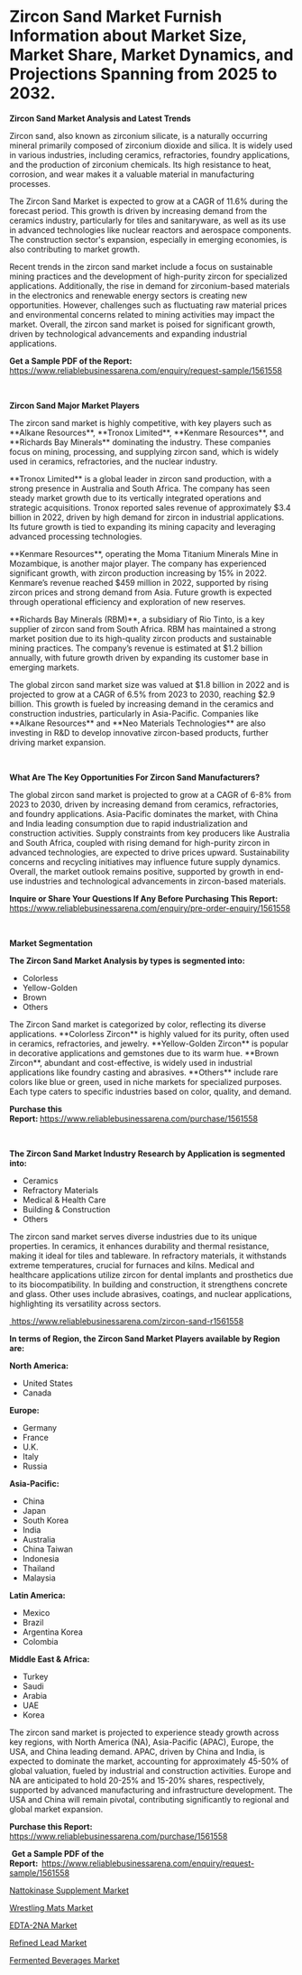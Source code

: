<p><h1>Zircon Sand Market Furnish Information about Market Size, Market Share, Market Dynamics, and Projections Spanning from 2025 to 2032.</h1></p><p><strong>Zircon Sand Market Analysis and Latest Trends</strong></p>
<p><p>Zircon sand, also known as zirconium silicate, is a naturally occurring mineral primarily composed of zirconium dioxide and silica. It is widely used in various industries, including ceramics, refractories, foundry applications, and the production of zirconium chemicals. Its high resistance to heat, corrosion, and wear makes it a valuable material in manufacturing processes.</p><p>The Zircon Sand Market is expected to grow at a CAGR of 11.6% during the forecast period. This growth is driven by increasing demand from the ceramics industry, particularly for tiles and sanitaryware, as well as its use in advanced technologies like nuclear reactors and aerospace components. The construction sector's expansion, especially in emerging economies, is also contributing to market growth.</p><p>Recent trends in the zircon sand market include a focus on sustainable mining practices and the development of high-purity zircon for specialized applications. Additionally, the rise in demand for zirconium-based materials in the electronics and renewable energy sectors is creating new opportunities. However, challenges such as fluctuating raw material prices and environmental concerns related to mining activities may impact the market. Overall, the zircon sand market is poised for significant growth, driven by technological advancements and expanding industrial applications.</p></p>
<p><strong>Get a Sample PDF of the Report:&nbsp;</strong> <a href="https://www.reliablebusinessarena.com/enquiry/request-sample/1561558?utm_campaign=2039&utm_medium=2&utm_source=Github&utm_content=ia&utm_term=25012025&utm_id=zircon-sand">https://www.reliablebusinessarena.com/enquiry/request-sample/1561558</a></p>
<p>&nbsp;</p>
<p><strong>Zircon Sand Major Market Players</strong></p>
<p><p>The zircon sand market is highly competitive, with key players such as **Alkane Resources**, **Tronox Limited**, **Kenmare Resources**, and **Richards Bay Minerals** dominating the industry. These companies focus on mining, processing, and supplying zircon sand, which is widely used in ceramics, refractories, and the nuclear industry.</p><p>**Tronox Limited** is a global leader in zircon sand production, with a strong presence in Australia and South Africa. The company has seen steady market growth due to its vertically integrated operations and strategic acquisitions. Tronox reported sales revenue of approximately $3.4 billion in 2022, driven by high demand for zircon in industrial applications. Its future growth is tied to expanding its mining capacity and leveraging advanced processing technologies.</p><p>**Kenmare Resources**, operating the Moma Titanium Minerals Mine in Mozambique, is another major player. The company has experienced significant growth, with zircon production increasing by 15% in 2022. Kenmare’s revenue reached $459 million in 2022, supported by rising zircon prices and strong demand from Asia. Future growth is expected through operational efficiency and exploration of new reserves.</p><p>**Richards Bay Minerals (RBM)**, a subsidiary of Rio Tinto, is a key supplier of zircon sand from South Africa. RBM has maintained a strong market position due to its high-quality zircon products and sustainable mining practices. The company’s revenue is estimated at $1.2 billion annually, with future growth driven by expanding its customer base in emerging markets.</p><p>The global zircon sand market size was valued at $1.8 billion in 2022 and is projected to grow at a CAGR of 6.5% from 2023 to 2030, reaching $2.9 billion. This growth is fueled by increasing demand in the ceramics and construction industries, particularly in Asia-Pacific. Companies like **Alkane Resources** and **Neo Materials Technologies** are also investing in R&D to develop innovative zircon-based products, further driving market expansion.</p></p>
<p>&nbsp;</p>
<p><strong>What Are The Key Opportunities For Zircon Sand Manufacturers?</strong></p>
<p><p>The global zircon sand market is projected to grow at a CAGR of 6-8% from 2023 to 2030, driven by increasing demand from ceramics, refractories, and foundry applications. Asia-Pacific dominates the market, with China and India leading consumption due to rapid industrialization and construction activities. Supply constraints from key producers like Australia and South Africa, coupled with rising demand for high-purity zircon in advanced technologies, are expected to drive prices upward. Sustainability concerns and recycling initiatives may influence future supply dynamics. Overall, the market outlook remains positive, supported by growth in end-use industries and technological advancements in zircon-based materials.</p></p>
<p><strong>Inquire or Share Your Questions If Any Before Purchasing This Report:</strong> <a href="https://www.reliablebusinessarena.com/enquiry/pre-order-enquiry/1561558?utm_campaign=2039&utm_medium=2&utm_source=Github&utm_content=ia&utm_term=25012025&utm_id=zircon-sand">https://www.reliablebusinessarena.com/enquiry/pre-order-enquiry/1561558</a></p>
<p>&nbsp;</p>
<p><strong>Market Segmentation</strong></p>
<p><strong>The Zircon Sand Market Analysis by types is segmented into:</strong></p>
<p><ul><li>Colorless</li><li>Yellow-Golden</li><li>Brown</li><li>Others</li></ul></p>
<p><p>The Zircon Sand market is categorized by color, reflecting its diverse applications. **Colorless Zircon** is highly valued for its purity, often used in ceramics, refractories, and jewelry. **Yellow-Golden Zircon** is popular in decorative applications and gemstones due to its warm hue. **Brown Zircon**, abundant and cost-effective, is widely used in industrial applications like foundry casting and abrasives. **Others** include rare colors like blue or green, used in niche markets for specialized purposes. Each type caters to specific industries based on color, quality, and demand.</p></p>
<p><strong>Purchase this Report:&nbsp;</strong><a href="https://www.reliablebusinessarena.com/purchase/1561558?utm_campaign=2039&utm_medium=2&utm_source=Github&utm_content=ia&utm_term=25012025&utm_id=zircon-sand">https://www.reliablebusinessarena.com/purchase/1561558</a></p>
<p>&nbsp;</p>
<p><strong>The Zircon Sand Market Industry Research by Application is segmented into:</strong></p>
<p><ul><li>Ceramics</li><li>Refractory Materials</li><li>Medical & Health Care</li><li>Building & Construction</li><li>Others</li></ul></p>
<p><p>The zircon sand market serves diverse industries due to its unique properties. In ceramics, it enhances durability and thermal resistance, making it ideal for tiles and tableware. In refractory materials, it withstands extreme temperatures, crucial for furnaces and kilns. Medical and healthcare applications utilize zircon for dental implants and prosthetics due to its biocompatibility. In building and construction, it strengthens concrete and glass. Other uses include abrasives, coatings, and nuclear applications, highlighting its versatility across sectors.</p></p>
<p><a href="https://www.reliablebusinessarena.com/zircon-sand-r1561558?utm_campaign=2039&utm_medium=2&utm_source=Github&utm_content=ia&utm_term=25012025&utm_id=zircon-sand">&nbsp;https://www.reliablebusinessarena.com/zircon-sand-r1561558</a></p>
<p><strong>In terms of Region, the Zircon Sand Market Players available by Region are:</strong></p>
<p>
    <p> <strong> North America: </strong>
        <ul>
            <li>United States</li>
            <li>Canada</li>
        </ul>
        </p> 
    <p> <strong> Europe: </strong>
        <ul>
            <li>Germany</li>
            <li>France</li>
            <li>U.K.</li>
            <li>Italy</li>
            <li>Russia</li>
        </ul>
        </p> 
    <p> <strong> Asia-Pacific: </strong>
        <ul>
            <li>China</li>
            <li>Japan</li>
            <li>South Korea</li>
            <li>India</li>
            <li>Australia</li>
            <li>China Taiwan</li>
            <li>Indonesia</li>
            <li>Thailand</li>
            <li>Malaysia</li>
        </ul>
        </p> 
    <p> <strong> Latin America: </strong>
        <ul>
            <li>Mexico</li>
            <li>Brazil</li>
            <li>Argentina Korea</li>
            <li>Colombia</li>
        </ul>
        </p> 
    <p> <strong> Middle East & Africa: </strong>
        <ul>
            <li>Turkey</li>
            <li>Saudi</li>
            <li>Arabia</li>
            <li>UAE</li>
            <li>Korea</li>
        </ul>
    </p>
    </p>
<p><p>The zircon sand market is projected to experience steady growth across key regions, with North America (NA), Asia-Pacific (APAC), Europe, the USA, and China leading demand. APAC, driven by China and India, is expected to dominate the market, accounting for approximately 45-50% of global valuation, fueled by industrial and construction activities. Europe and NA are anticipated to hold 20-25% and 15-20% shares, respectively, supported by advanced manufacturing and infrastructure development. The USA and China will remain pivotal, contributing significantly to regional and global market expansion.</p></p>
<p><strong>Purchase this Report: </strong><a href="https://www.reliablebusinessarena.com/purchase/1561558?utm_campaign=2039&utm_medium=2&utm_source=Github&utm_content=ia&utm_term=25012025&utm_id=zircon-sand">https://www.reliablebusinessarena.com/purchase/1561558</a></p>
<p>&nbsp;<strong>Get a Sample PDF of the Report:&nbsp;&nbsp;</strong><a href="https://www.reliablebusinessarena.com/enquiry/request-sample/1561558?utm_campaign=2039&utm_medium=2&utm_source=Github&utm_content=ia&utm_term=25012025&utm_id=zircon-sand">https://www.reliablebusinessarena.com/enquiry/request-sample/1561558</a></p>
<p><strong></strong></p>
<p><p><a href="https://www.linkedin.com/pulse/insightson-nattokinase-supplement-market-examining-markets-6oxef?utm_campaign=2039&utm_medium=2&utm_source=Github&utm_content=ia&utm_term=25012025&utm_id=zircon-sand">Nattokinase Supplement Market</a></p><p><a href="https://www.linkedin.com/pulse/wrestling-mats-market-trend-indicates-rapid-growth-accelerated-iqkaf?utm_campaign=2039&utm_medium=2&utm_source=Github&utm_content=ia&utm_term=25012025&utm_id=zircon-sand">Wrestling Mats Market</a></p><p><a href="https://www.linkedin.com/pulse/current-evaluation-future-outlook-edta-2na-market-anticipated-fbxqf?utm_campaign=2039&utm_medium=2&utm_source=Github&utm_content=ia&utm_term=25012025&utm_id=zircon-sand">EDTA-2NA Market</a></p><p><a href="https://www.linkedin.com/pulse/exploring-refined-lead-market-size-share-revenue-anticipated-u0wkf?utm_campaign=2039&utm_medium=2&utm_source=Github&utm_content=ia&utm_term=25012025&utm_id=zircon-sand">Refined Lead Market</a></p><p><a href="https://www.linkedin.com/pulse/detailed-analysis-fermented-beverages-market-decision-making-3dgcf?utm_campaign=2039&utm_medium=2&utm_source=Github&utm_content=ia&utm_term=25012025&utm_id=zircon-sand">Fermented Beverages Market</a></p></p>
